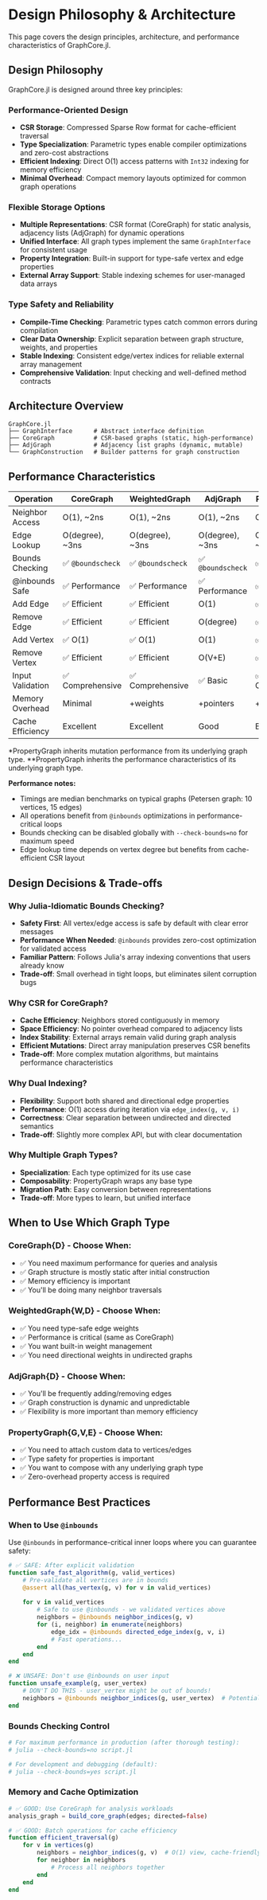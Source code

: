 # Design Philosophy & Architecture

This page covers the design principles, architecture, and performance characteristics of GraphCore.jl.

## Design Philosophy

GraphCore.jl is designed around three key principles:

### **Performance-Oriented Design**
- **CSR Storage**: Compressed Sparse Row format for cache-efficient traversal
- **Type Specialization**: Parametric types enable compiler optimizations and zero-cost abstractions
- **Efficient Indexing**: Direct O(1) access patterns with `Int32` indexing for memory efficiency
- **Minimal Overhead**: Compact memory layouts optimized for common graph operations

### **Flexible Storage Options**
- **Multiple Representations**: CSR format (CoreGraph) for static analysis, adjacency lists (AdjGraph) for dynamic operations
- **Unified Interface**: All graph types implement the same `GraphInterface` for consistent usage
- **Property Integration**: Built-in support for type-safe vertex and edge properties
- **External Array Support**: Stable indexing schemes for user-managed data arrays

### **Type Safety and Reliability**
- **Compile-Time Checking**: Parametric types catch common errors during compilation
- **Clear Data Ownership**: Explicit separation between graph structure, weights, and properties  
- **Stable Indexing**: Consistent edge/vertex indices for reliable external array management
- **Comprehensive Validation**: Input checking and well-defined method contracts

## Architecture Overview

```
GraphCore.jl
├── GraphInterface      # Abstract interface definition
├── CoreGraph           # CSR-based graphs (static, high-performance)
├── AdjGraph            # Adjacency list graphs (dynamic, mutable)
└── GraphConstruction   # Builder patterns for graph construction
```

## Performance Characteristics

| Operation | CoreGraph | WeightedGraph | AdjGraph | PropertyGraph | PropertyAdjGraph |
|-----------|-----------|---------------|----------|---------------|------------------|
| Neighbor Access | O(1), ~2ns | O(1), ~2ns | O(1), ~2ns | O(1), ~2ns | O(1), ~2ns |
| Edge Lookup | O(degree), ~3ns | O(degree), ~3ns | O(degree), ~3ns | O(degree), ~3ns | O(degree), ~3ns |
| Bounds Checking | ✅ `@boundscheck` | ✅ `@boundscheck` | ✅ `@boundscheck` | ✅ `@boundscheck` | ✅ `@boundscheck` |
| @inbounds Safe | ✅ Performance | ✅ Performance | ✅ Performance | ✅ Performance | ✅ Performance |
| Add Edge | ✅ Efficient | ✅ Efficient | O(1) | ✅ Efficient* | O(1) |
| Remove Edge | ✅ Efficient | ✅ Efficient | O(degree) | ✅ Efficient* | O(degree) |
| Add Vertex | ✅ O(1) | ✅ O(1) | O(1) | ✅ O(1)* | O(1) |
| Remove Vertex | ✅ Efficient | ✅ Efficient | O(V+E) | ✅ Efficient* | O(V+E) |
| Input Validation | ✅ Comprehensive | ✅ Comprehensive | ✅ Basic | ✅ Comprehensive | ✅ Basic |
| Memory Overhead | Minimal | +weights | +pointers | +properties | +properties+pointers |
| Cache Efficiency | Excellent | Excellent | Good | Excellent** | Good** |

*PropertyGraph inherits mutation performance from its underlying graph type.
**PropertyGraph inherits the performance characteristics of its underlying graph type.

**Performance notes:**
- Timings are median benchmarks on typical graphs (Petersen graph: 10 vertices, 15 edges)
- All operations benefit from `@inbounds` optimizations in performance-critical loops
- Bounds checking can be disabled globally with `--check-bounds=no` for maximum speed
- Edge lookup time depends on vertex degree but benefits from cache-efficient CSR layout

## Design Decisions & Trade-offs

### Why Julia-Idiomatic Bounds Checking?
- **Safety First**: All vertex/edge access is safe by default with clear error messages
- **Performance When Needed**: `@inbounds` provides zero-cost optimization for validated access
- **Familiar Pattern**: Follows Julia's array indexing conventions that users already know
- **Trade-off**: Small overhead in tight loops, but eliminates silent corruption bugs

### Why CSR for CoreGraph?
- **Cache Efficiency**: Neighbors stored contiguously in memory
- **Space Efficiency**: No pointer overhead compared to adjacency lists  
- **Index Stability**: External arrays remain valid during graph analysis
- **Efficient Mutations**: Direct array manipulation preserves CSR benefits
- **Trade-off**: More complex mutation algorithms, but maintains performance characteristics

### Why Dual Indexing?
- **Flexibility**: Support both shared and directional edge properties
- **Performance**: O(1) access during iteration via `edge_index(g, v, i)`
- **Correctness**: Clear separation between undirected and directed semantics
- **Trade-off**: Slightly more complex API, but with clear documentation

### Why Multiple Graph Types?
- **Specialization**: Each type optimized for its use case
- **Composability**: PropertyGraph wraps any base type
- **Migration Path**: Easy conversion between representations
- **Trade-off**: More types to learn, but unified interface

## When to Use Which Graph Type

### **CoreGraph{D}** - Choose When:
- ✅ You need maximum performance for queries and analysis
- ✅ Graph structure is mostly static after initial construction  
- ✅ Memory efficiency is important
- ✅ You'll be doing many neighbor traversals

### **WeightedGraph{W,D}** - Choose When:
- ✅ You need type-safe edge weights
- ✅ Performance is critical (same as CoreGraph)
- ✅ You want built-in weight management
- ✅ You need directional weights in undirected graphs

### **AdjGraph{D}** - Choose When:
- ✅ You'll be frequently adding/removing edges
- ✅ Graph construction is dynamic and unpredictable
- ✅ Flexibility is more important than memory efficiency

### **PropertyGraph{G,V,E}** - Choose When:
- ✅ You need to attach custom data to vertices/edges
- ✅ Type safety for properties is important
- ✅ You want to compose with any underlying graph type
- ✅ Zero-overhead property access is required

## Performance Best Practices

### **When to Use `@inbounds`**
Use `@inbounds` in performance-critical inner loops where you can guarantee safety:

```julia
# ✅ SAFE: After explicit validation
function safe_fast_algorithm(g, valid_vertices)
    # Pre-validate all vertices are in bounds
    @assert all(has_vertex(g, v) for v in valid_vertices)
    
    for v in valid_vertices
        # Safe to use @inbounds - we validated vertices above
        neighbors = @inbounds neighbor_indices(g, v)
        for (i, neighbor) in enumerate(neighbors)
            edge_idx = @inbounds directed_edge_index(g, v, i)
            # Fast operations...
        end
    end
end

# ❌ UNSAFE: Don't use @inbounds on user input
function unsafe_example(g, user_vertex)
    # DON'T DO THIS - user_vertex might be out of bounds!
    neighbors = @inbounds neighbor_indices(g, user_vertex)  # Potential crash
end
```

### **Bounds Checking Control**
```julia
# For maximum performance in production (after thorough testing):
# julia --check-bounds=no script.jl

# For development and debugging (default):
# julia --check-bounds=yes script.jl
```

### **Memory and Cache Optimization**
```julia
# ✅ GOOD: Use CoreGraph for analysis workloads
analysis_graph = build_core_graph(edges; directed=false)

# ✅ GOOD: Batch operations for cache efficiency
function efficient_traversal(g)
    for v in vertices(g)
        neighbors = neighbor_indices(g, v)  # O(1) view, cache-friendly
        for neighbor in neighbors
            # Process all neighbors together
        end
    end
end
```
